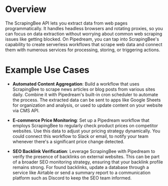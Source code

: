 # Overview

The ScrapingBee API lets you extract data from web pages programmatically. It handles headless browsers and rotating proxies, so you can focus on data extraction without worrying about common web scraping issues like getting blocked. On Pipedream, you can tap into ScrapingBee's capability to create serverless workflows that scrape web data and connect them with numerous services for processing, storing, or triggering actions.

# Example Use Cases

- **Automated Content Aggregation**: Build a workflow that uses ScrapingBee to scrape news articles or blog posts from various sites daily. Combine it with Pipedream's built-in cron scheduler to automate the process. The extracted data can be sent to apps like Google Sheets for organization and analysis, or used to update content on your website via CMS API.

- **E-commerce Price Monitoring**: Set up a Pipedream workflow that employs ScrapingBee to regularly check product prices on competitor websites. Use this data to adjust your pricing strategy dynamically. You could connect this workflow to Slack or email, to notify your team whenever there's a significant price change detected.

- **SEO Backlink Verification**: Leverage ScrapingBee with Pipedream to verify the presence of backlinks on external websites. This can be part of a broader SEO monitoring strategy, ensuring that your backlink profile remains strong. For found backlinks, update a database through a service like Airtable or send a summary report to a communication platform such as Discord to keep the SEO team informed.
